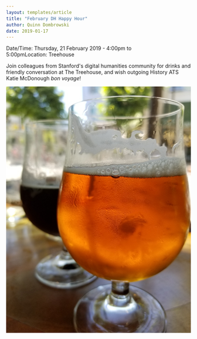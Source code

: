 ```yaml
---
layout: templates/article
title: "February DH Happy Hour"
author: Quinn Dombrowski
date: 2019-01-17
---
```



Date/Time: Thursday, 21 February 2019 - 4:00pm to 5:00pmLocation: Treehouse

Join colleagues from Stanford's digital humanities community for drinks and friendly conversation at The Treehouse, and wish outgoing History ATS Katie McDonough *bon voyage*!




![](../post-images/35808689401_95afa2ee93_k.jpg)



